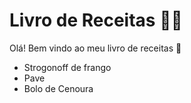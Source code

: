 # Livro de Receitas :woman_cook:



Olá! Bem vindo ao meu livro de receitas :cake:



- Strogonoff de frango
- Pave
- Bolo de Cenoura

